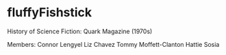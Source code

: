 # fluffyFishstick
History of Science Fiction: Quark Magazine (1970s)

Members: 
    Connor Lengyel
    Liz Chavez
    Tommy Moffett-Clanton
    Hattie Sosia
